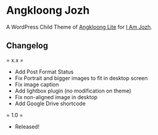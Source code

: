 Angkloong Jozh
==============

A WordPress Child Theme of [Angkloong Lite](http://tokokoo.com/themes/angkloong-lite-free-wordpress-blog-theme/) for [I Am Jozh](http://jozh.erricgunawan.com/).

Changelog
---------

= x.x =
* Add Post Format Status
* Fix Portrait and bigger images to fit in desktop screen
* Fix image caption
* Add lightbox plugin (no modification on theme)
* Fix non-aligned image in desktop
* Add Google Drive shortcode

= 1.0 =
* Released!
